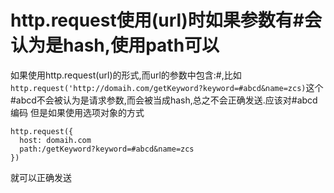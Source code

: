 # http.request使用(url)时如果参数有#会认为是hash,使用path可以
如果使用http.request(url)的形式,而url的参数中包含:#,比如
`http.request('http://domaih.com/getKeyword?keyword=#abcd&name=zcs)`这个#abcd不会被认为是请求参数,而会被当成hash,总之不会正确发送.应该对#abcd编码
但是如果使用选项对象的方式

    http.request({
      host: domaih.com
      path:/getKeyword?keyword=#abcd&name=zcs
    })

就可以正确发送